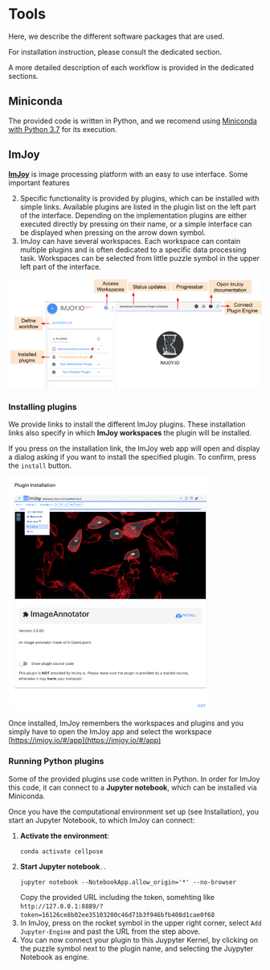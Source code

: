 # Tools
Here, we describe the different software packages that are used. 

For installation instruction, please consult the dedicated section. 

A more detailed description of each workflow is provided in the dedicated sections. 


## Miniconda
The provided code is written in Python, and we recomend using
[Miniconda with Python 3.7](https://docs.conda.io/en/latest/miniconda.html)
for its execution. 

## ImJoy
[**ImJoy**](https://imjoy.io/docs/#/) is image processing platform with an easy
 to use interface. Some important features

 2. Specific functionality is provided by plugins, which can be installed with simple links. Available 
    plugins are listed in the plugin list on the left part of the interface. Depending on the implementation 
    plugins are either executed directly by pressing on their name, or a simple interface can be displayed when
    pressing on the arrow down symbol. 
 3. ImJoy can have several workspaces. Each workspace can contain multiple plugins and is often
    dedicated to a specific data processing task. Workspaces can be selected from little puzzle symbol in the upper left part of the interface.
 
   <img src="https://raw.githubusercontent.com/muellerflorian/walesky-rna-loc-liver/master/docs/img/imjoy-interface.png" width="600px"></img>

### Installing plugins
We provide links to install the different ImJoy plugins. These installation links also specify
in which **ImJoy workspaces** the plugin will be installed. 

If you press on the installation link, the ImJoy web app will open and display a
dialog asking if you want to install the specified plugin. To confirm, press the `install` button.

<img src="https://raw.githubusercontent.com/muellerflorian/walesky-rna-loc-liver/master/docs/img/annotor_install.png" width="400px"></img>

Once installed, ImJoy remembers the workspaces and plugins and you simply have to
open the ImJoy app and select the workspace [https://imjoy.io/#/app](https://imjoy.io/#/app)

### Running Python plugins 
Some of the provided plugins use code written in Python. In order for ImJoy this code, it can connect 
to a **Jupyter notebook**, which can be installed via Miniconda.
    
Once you have the computational environment set up (see Installation), you start an Jupyter Notebook, 
to which ImJoy can connect: 

1. **Activate the environment**:
    ```
    conda activate cellpose
    ```
2. **Start Jupyter notebook**. . 
    ```
    jupyter notebook --NotebookApp.allow_origin='*' --no-browser
    ```
    Copy the provided URL including the token, somehting like `http://127.0.0.1:8889/?token=16126ce8b02ee35103200c46d71b3f946bfb408d1cae0f68`
3. In ImJoy, press on the rocket symbol in the upper right corner, select `Add Jupyter-Engine` 
    and past the URL from the step above. 
4. You can now connect your plugin to this Juypyter Kernel, by clicking on the puzzle symbol 
    next to the plugin name, and selecting the Juypyter Notebook as engine.  